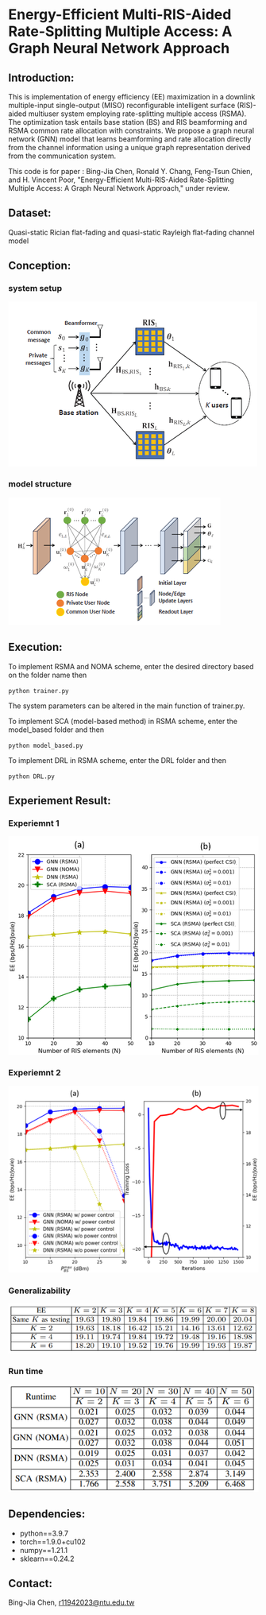 #  Energy-Efficient Multi-RIS-Aided Rate-Splitting Multiple Access: A Graph Neural Network Approach

## Introduction:
This is implementation of energy efficiency (EE) maximization in a downlink multiple-input single-output (MISO) reconfigurable intelligent surface (RIS)-aided multiuser system employing rate-splitting multiple access (RSMA). The optimization task entails base station (BS) and RIS beamforming and RSMA common rate allocation with constraints. We propose a graph neural network (GNN) model that learns beamforming and rate allocation directly from the channel information using a unique graph representation derived from the communication system.

This code is for paper : 
Bing-Jia Chen, Ronald Y. Chang, Feng-Tsun Chien, and H. Vincent Poor, "Energy-Efficient Multi-RIS-Aided Rate-Splitting Multiple Access: A Graph Neural Network Approach," under review.


## Dataset:
Quasi-static Rician flat-fading and quasi-static Rayleigh flat-fading channel model

## Conception:
### system setup
![](./img/system.png)
### model structure
![](./img/model.png)

## Execution:
To implement RSMA and NOMA scheme, enter the desired directory based on the folder name then

`python trainer.py`

The system parameters can be altered in the main function of trainer.py.

To implement SCA (model-based method) in RSMA scheme, enter the model_based folder and then

`python model_based.py`

To implement DRL in RSMA scheme, enter the DRL folder and then

`python DRL.py`

## Experiement Result:

### Experiemnt 1
![](./img/mix1.png)

### Experiemnt 2
![](./img/mix2.png)

### Generalizability
![](./img/general.png)

### Run time
![](./img/runtime.png)

## Dependencies:

- python==3.9.7
- torch==1.9.0+cu102
- numpy==1.21.1
- sklearn==0.24.2

## Contact:
Bing-Jia Chen, r11942023@ntu.edu.tw
